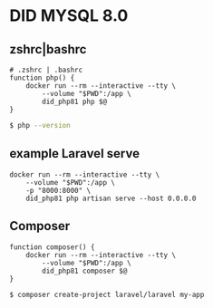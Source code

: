 # DID MYSQL 8.0

## zshrc|bashrc

```
# .zshrc | .bashrc
function php() {
    docker run --rm --interactive --tty \
        --volume "$PWD":/app \
        did_php81 php $@
}
```

```bash
$ php --version
```

## example Laravel serve
```
docker run --rm --interactive --tty \
    --volume "$PWD":/app \
    -p "8000:8000" \
    did_php81 php artisan serve --host 0.0.0.0
```

## Composer

```
function composer() {
    docker run --rm --interactive --tty \
        --volume "$PWD":/app \
        did_php81 composer $@
}
```

```bash
$ composer create-project laravel/laravel my-app
```